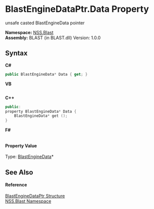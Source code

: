 # BlastEngineDataPtr.Data Property 
 

unsafe casted BlastEngineData pointer

**Namespace:**&nbsp;<a href="88b55311-4a89-0894-e27a-e157e443c7f7.md">NSS.Blast</a><br />**Assembly:**&nbsp;BLAST (in BLAST.dll) Version: 1.0.0

## Syntax

**C#**<br />
``` C#
public BlastEngineData* Data { get; }
```

**VB**<br />
``` VB

```

**C++**<br />
``` C++
public:
property BlastEngineData* Data {
	BlastEngineData* get ();
}
```

**F#**<br />
``` F#

```


#### Property Value
Type: <a href="54e0839f-a7d2-83ae-b999-168019175d84.md">BlastEngineData</a>*

## See Also


#### Reference
<a href="8db5e405-878e-4a0b-b105-f09f3c478935.md">BlastEngineDataPtr Structure</a><br /><a href="88b55311-4a89-0894-e27a-e157e443c7f7.md">NSS.Blast Namespace</a><br />